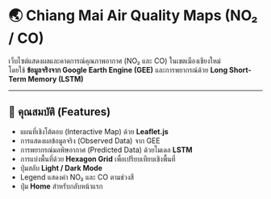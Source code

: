 # 🌏 Chiang Mai Air Quality Maps (NO₂ / CO)

เว็บไซต์แสดงผลและคาดการณ์คุณภาพอากาศ (NO₂ และ CO) ในเขตเมืองเชียงใหม่  
โดยใช้ **ข้อมูลจริงจาก Google Earth Engine (GEE)** และการพยากรณ์ด้วย **Long Short-Term Memory (LSTM)**

---

## 📌 คุณสมบัติ (Features)

- แผนที่เชิงโต้ตอบ (Interactive Map) ด้วย **Leaflet.js**
- การแสดงผลข้อมูลจริง (Observed Data) จาก GEE
- การพยากรณ์มลพิษอากาศ (Predicted Data) ด้วยโมเดล **LSTM**
- การแบ่งพื้นที่ด้วย **Hexagon Grid** เพื่อเปรียบเทียบเชิงพื้นที่
- ปุ่มสลับ **Light / Dark Mode**
- Legend แสดงค่า NO₂ และ CO ตามช่วงสี
- ปุ่ม **Home** สำหรับกลับหน้าแรก




